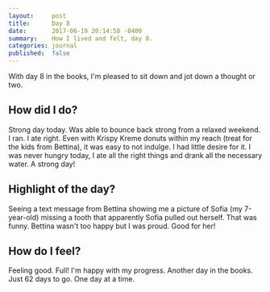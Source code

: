 ```yaml
---
layout:     post
title:      Day 8
date:       2017-06-19 20:14:58 -0400
summary:    How I lived and felt, day 8.
categories: journal
published:  false
---
```


With day 8 in the books, I'm pleased to sit down and jot down a thought or two.

## How did I do?

Strong day today. Was able to bounce back strong from a relaxed weekend. I ran. I ate right. Even with Krispy Kreme donuts within my reach (treat for the kids from Bettina), it was easy to not indulge. I had little desire for it. I was never hungry today, I ate all the right things and drank all the necessary water. A strong day!

## Highlight of the day?

Seeing a text message from Bettina showing me a picture of Sofia (my 7-year-old) missing a tooth that apparently Sofia pulled out herself. That was funny. Bettina wasn't too happy but I was proud. Good for her!

## How do I feel?

Feeling good. Full! I'm happy with my progress. Another day in the books. Just 62 days to go. One day at a time.
